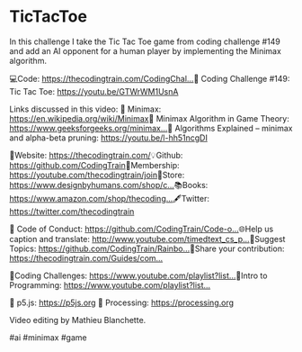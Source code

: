 # TicTacToe

In this challenge I take the Tic Tac Toe game from coding challenge #149​ and add an AI opponent for a human player by implementing the Minimax algorithm.

💻Code: https://thecodingtrain.com/CodingChal...​
🎥 Coding Challenge #149​: Tic Tac Toe: https://youtu.be/GTWrWM1UsnA​

Links discussed in this video:
🔗 Minimax: https://en.wikipedia.org/wiki/Minimax​ 
🔗 Minimax Algorithm in Game Theory: https://www.geeksforgeeks.org/minimax...​
🎥 Algorithms Explained – minimax and alpha-beta pruning: https://youtu.be/l-hh51ncgDI​

🚂Website: https://thecodingtrain.com/​
💡Github: https://github.com/CodingTrain​
💖Membership: https://youtube.com/thecodingtrain/join​
🛒Store: https://www.designbyhumans.com/shop/c...​
📚Books: https://www.amazon.com/shop/thecoding...​
🖋️Twitter: https://twitter.com/thecodingtrain​

📄 Code of Conduct: https://github.com/CodingTrain/Code-o...​
🌐Help us caption and translate: http://www.youtube.com/timedtext_cs_p...​
🚩Suggest Topics: https://github.com/CodingTrain/Rainbo...​
👾Share your contribution: https://thecodingtrain.com/Guides/com...​

🎥Coding Challenges: https://www.youtube.com/playlist?list...​
🎥Intro to Programming: https://www.youtube.com/playlist?list...​

🔗 p5.js: https://p5js.org​
🔗 Processing: https://processing.org​

Video editing by Mathieu Blanchette.

#ai​ #minimax​ #game
